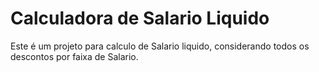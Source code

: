 # Calculadora de Salario Liquido
Este é um projeto para calculo de Salario liquido, considerando todos os descontos por faixa de Salario.

